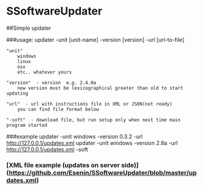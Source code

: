 SSoftwareUpdater
================

##Simple updater

###usage:
updater -unit [unit-name] -version [version] -url [url-to-file]

	"unit"
		windows
		linux
		osx
		etc.. whatever yours
	
	"version"  - version  e.g. 2.4.0a
		new version must be lexicographical greater than old to start updating
	
	"url"  - url with instructions file in XML or JSON(not ready)
		you can find file format below
	
	"-soft"  - download file, but run setup only when next time main program started

###example
	updater -unit windows -version 0.3.2 -url http://127.0.0.1/updates.xml
	updater -unit windows -version 2.8a -url http://127.0.0.1/updates.xml -soft

### [XML file example (updates on server side)] (https://github.com/Esenin/SSoftwareUpdater/blob/master/updates.xml)